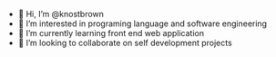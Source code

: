 - 👋 Hi, I’m @knostbrown
- 👀 I’m interested in programing language and software engineering
- 🌱 I’m currently learning front end web application
- 💞️ I’m looking to collaborate on self development projects

<!---
knostbrown/knostbrown is a ✨ special ✨ repository because its `README.md` (this file) appears on your GitHub profile.
You can click the Preview link to take a look at your changes.
--->
